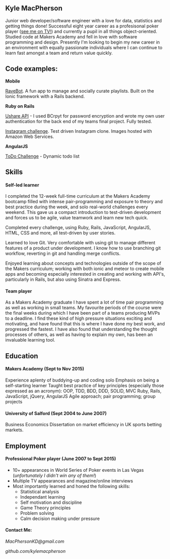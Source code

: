 ## Kyle MacPherson

Junior web developer/software engineer with a love for data, statistics and getting things done! Successful eight year career as a profesisonal poker player ([see me on TV!](https://youtu.be/pkXecSRDZ9s?t=1037)) and currently a pupil in all things object-oriented. Studied code at Makers Academy and fell in love with software programming and design. Presently I'm looking to begin my new career in an environment with equally passionate individuals where I can continue to learn fast amongst a team and return value quickly.

## Code examples:

__Mobile__

[RaveBot](https://github.com/KyleMacPherson/RaveBot). A fun app to manage and socially curate playlists. Built on the Ionic framework with a Rails backend. 

__Ruby on Rails__

[Ushare API](https://github.com/KyleMacPherson/UShare) - I used BCrpyt for password encryption and wrote my own user authentication for the back end of my teams final project. Fully tested.

[Instagram challenge](https://github.com/KyleMacPherson/instagram-challenge). Test driven Instagram clone. Images hosted with Amazon Web Services.

__AngularJS__

[ToDo Challenge](https://github.com/KyleMacPherson/todo_challenge) - Dynamic todo list

## Skills

#### Self-led learner

I completed the 12-week full-time curriculum at the Makers Academy bootcamp filled with intense pair-programming and exposure to theory and best practice during the week, and solo real-world challenges every weekend. This gave us a compact introduction to test-driven development and forces us to be agile, value teamwork and learn new tech quick.

Completed every challenge, using Ruby, Rails, JavaScript, AngularJS, HTML, CSS and more, all test-driven by user stories.

Learned to love Git. Very comfortable with using git to manage different features of a product under development. I know how to use branching git workflow, reverting in git and handling merge conflicts.

Enjoyed learning about concepts and technologies outside of the scope of the Makers curriculum; working with both ionic and meteor to create mobile apps and becoming especially interested in creating and working with API's, particularly in Rails, but also using Sinatra and Express.

#### Team player

As a Makers Academy graduate I have spent a lot of time pair programming as well as working in small teams. My favourite periods of the course were the final weeks during which I have been part of a teams producing MVPs to a deadline. I find these kind of high pressure situations exciting and motivating, and have found that this is where I have done my best work, and progressed the fastest. I have also found that understanding the thought processes of others, as well as having to explain my own, has been an invaluable learning tool.

## Education

#### Makers Academy (Sept to Nov 2015)

Experience aplenty of buddying-up and coding solo
Emphasis on being a self-starting learner
Taught best practice of key principles (especially those expressed as an acronym): OOP, TDD, BDD, DDD, SOLID, MVC
Ruby, Rails, JavaScript, jQuery, AngularJS
Agile approach; pair programming; group projects


#### University of Salford (Sept 2004 to June 2007)

Business Economics
Dissertation on market efficiency in UK sports betting markets.

## Employment

#### Professional Poker player (June 2007 to Sept 2015)

+ 10+ appearances in World Series of Poker events in Las Vegas (_unfortunately I didn't win any of them!_)
+ Multiple TV appearances and magazine/online interviews
+ Most importantly learned and honed the following skills:
  + Statistical analysis
  + Independant learning
  + Self motivation and discipline
  + Game Theory principles
  + Problem solving
  + Calm decision making under pressure

#### Contact Me:

_MacPhersonKD@gmail.com_

_github.com/kylemacpherson_

